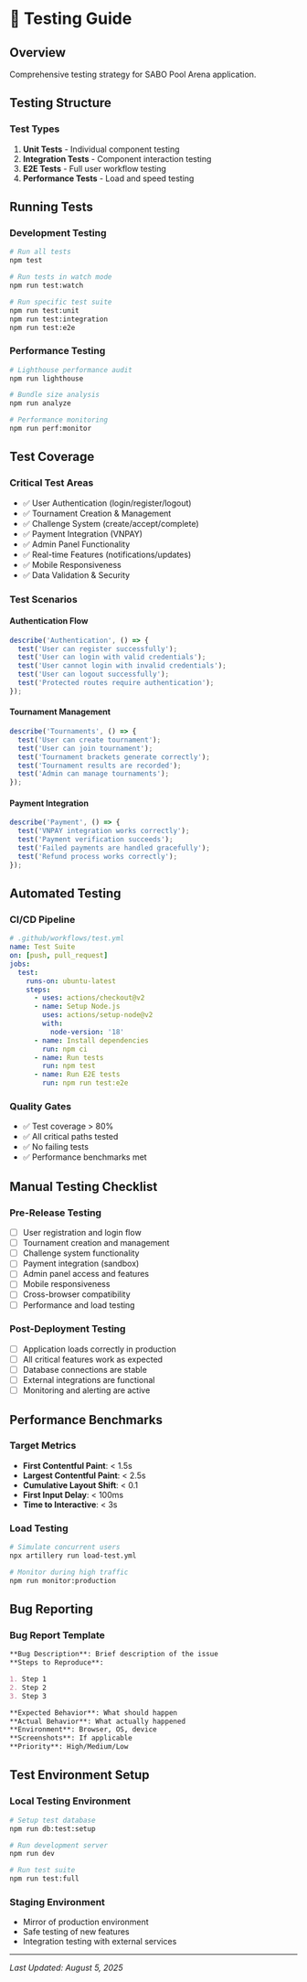 # 🧪 Testing Guide

## Overview

Comprehensive testing strategy for SABO Pool Arena application.

## Testing Structure

### Test Types

1. **Unit Tests** - Individual component testing
2. **Integration Tests** - Component interaction testing
3. **E2E Tests** - Full user workflow testing
4. **Performance Tests** - Load and speed testing

## Running Tests

### Development Testing

```bash
# Run all tests
npm test

# Run tests in watch mode
npm run test:watch

# Run specific test suite
npm run test:unit
npm run test:integration
npm run test:e2e
```

### Performance Testing

```bash
# Lighthouse performance audit
npm run lighthouse

# Bundle size analysis
npm run analyze

# Performance monitoring
npm run perf:monitor
```

## Test Coverage

### Critical Test Areas

- ✅ User Authentication (login/register/logout)
- ✅ Tournament Creation & Management
- ✅ Challenge System (create/accept/complete)
- ✅ Payment Integration (VNPAY)
- ✅ Admin Panel Functionality
- ✅ Real-time Features (notifications/updates)
- ✅ Mobile Responsiveness
- ✅ Data Validation & Security

### Test Scenarios

#### Authentication Flow

```javascript
describe('Authentication', () => {
  test('User can register successfully');
  test('User can login with valid credentials');
  test('User cannot login with invalid credentials');
  test('User can logout successfully');
  test('Protected routes require authentication');
});
```

#### Tournament Management

```javascript
describe('Tournaments', () => {
  test('User can create tournament');
  test('User can join tournament');
  test('Tournament brackets generate correctly');
  test('Tournament results are recorded');
  test('Admin can manage tournaments');
});
```

#### Payment Integration

```javascript
describe('Payment', () => {
  test('VNPAY integration works correctly');
  test('Payment verification succeeds');
  test('Failed payments are handled gracefully');
  test('Refund process works correctly');
});
```

## Automated Testing

### CI/CD Pipeline

```yaml
# .github/workflows/test.yml
name: Test Suite
on: [push, pull_request]
jobs:
  test:
    runs-on: ubuntu-latest
    steps:
      - uses: actions/checkout@v2
      - name: Setup Node.js
        uses: actions/setup-node@v2
        with:
          node-version: '18'
      - name: Install dependencies
        run: npm ci
      - name: Run tests
        run: npm test
      - name: Run E2E tests
        run: npm run test:e2e
```

### Quality Gates

- ✅ Test coverage > 80%
- ✅ All critical paths tested
- ✅ No failing tests
- ✅ Performance benchmarks met

## Manual Testing Checklist

### Pre-Release Testing

- [ ] User registration and login flow
- [ ] Tournament creation and management
- [ ] Challenge system functionality
- [ ] Payment integration (sandbox)
- [ ] Admin panel access and features
- [ ] Mobile responsiveness
- [ ] Cross-browser compatibility
- [ ] Performance and load testing

### Post-Deployment Testing

- [ ] Application loads correctly in production
- [ ] All critical features work as expected
- [ ] Database connections are stable
- [ ] External integrations are functional
- [ ] Monitoring and alerting are active

## Performance Benchmarks

### Target Metrics

- **First Contentful Paint**: < 1.5s
- **Largest Contentful Paint**: < 2.5s
- **Cumulative Layout Shift**: < 0.1
- **First Input Delay**: < 100ms
- **Time to Interactive**: < 3s

### Load Testing

```bash
# Simulate concurrent users
npx artillery run load-test.yml

# Monitor during high traffic
npm run monitor:production
```

## Bug Reporting

### Bug Report Template

```markdown
**Bug Description**: Brief description of the issue
**Steps to Reproduce**:

1. Step 1
2. Step 2
3. Step 3

**Expected Behavior**: What should happen
**Actual Behavior**: What actually happened
**Environment**: Browser, OS, device
**Screenshots**: If applicable
**Priority**: High/Medium/Low
```

## Test Environment Setup

### Local Testing Environment

```bash
# Setup test database
npm run db:test:setup

# Run development server
npm run dev

# Run test suite
npm run test:full
```

### Staging Environment

- Mirror of production environment
- Safe testing of new features
- Integration testing with external services

---

_Last Updated: August 5, 2025_
